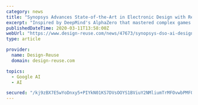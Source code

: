 ```yaml
---
category: news
title: "Synopsys Advances State-of-the-Art in Electronic Design with Revolutionary Artificial Intelligence Technology"
excerpt: "Inspired by DeepMind's AlphaZero that mastered complex games like chess or Go, Synopsys' DSO.ai solution is an artificial intelligence and reasoning engine capable of searching for optimization targets in very large solution spaces of chip design."
publishedDateTime: 2020-03-11T13:58:00Z
webUrl: "https://www.design-reuse.com/news/47673/synopsys-dso-ai-design-space-optimization-ai.html"
type: article

provider:
  name: Design-Reuse
  domain: design-reuse.com

topics:
  - Google AI
  - AI

secured: "/kj9zBX7E5wYoDnxy5+PIYkN01KS7DVsOOYS1BViuY2NMliumTrMFOvwbPMFO9EJ6cvPnB1iVCfqkOdwXs/jbeP0PY4HLIRvHVNkjjvZBl+/Kkfcc/Jk71Vf/SM3lnskR6pbDs2sfpXZHCl3ZH10fqJXukpIrW2ltgq4koyMDoOYQzaVmosokK91XQDJvmTzI/+a5k38aQURnC7BzVKH/928OyII5jWo4/NPSCHaEMhuteW9ZtkKjpW8I8PRufAm3Bb6yeHQa4cc2wFm1y2ARmp32C/VCd1usYEddvTZGn8fwpnxtn55pA1PM9VBM+nz;kOkPeRQ7th1Q75LE7e5IdA=="
---
```


